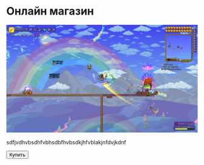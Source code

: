 <html lang="ru">
  <head>
    <meta charset="UTF-8" />
    <meta
      name="viewport"
      content="width=device-width, user-scalable=no, initial-scale=1.0,maximum-scale = 1.0,minimum-scale = 1.0"
    />
    <meta http-equiv="X-UA-Compatible" content="ie=edge" />
    <title>Shop</title>
  </head>
  <body>
    <div id="main">
      <h1>Онлайн магазин</h1>
      <img src="123.png" />
      <p>sdfjvdhvbsdhfvbhsdbfhvbsdkjhfvblakjnfdvjkdnf</p>
      <button id="buy">Купить</button>
    </div>
    <script src="https://telegram.org/js/telegram-web-app.js"></script>
  </body>
</html>
